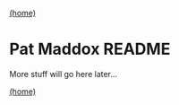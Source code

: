 
<p>
<a href="index.html">(home)</a>

</p>


<h1>Pat Maddox README</h1>



<p>More stuff will go here later…</p>


<p>
<a href="index.html">(home)</a>

</p>
